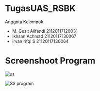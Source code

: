 # TugasUAS_RSBK

Anggota Kelompok
- M. Gesit Alifandi 21120117120031
- Ikhsan Achmad 21120117130067
- irvan rifqi S 21120117130064

# Screenshoot Program

![ss](https://user-images.githubusercontent.com/38351558/83586832-aec41a00-a577-11ea-954b-ccaabd4a4823.png)


![SS program](https://user-images.githubusercontent.com/38351558/83586891-d74c1400-a577-11ea-8158-40c4a74b61a3.png)
